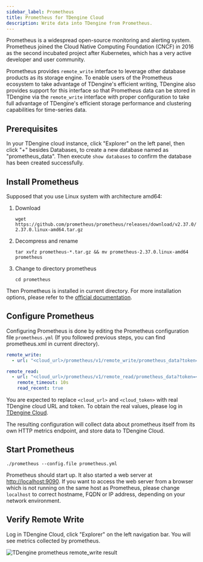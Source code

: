 ```yaml
---
sidebar_label: Prometheus
title: Prometheus for TDengine Cloud
description: Write data into TDengine from Prometheus.
---
```


Prometheus is a widespread open-source monitoring and alerting system. Prometheus joined the Cloud Native Computing Foundation (CNCF) in 2016 as the second incubated project after Kubernetes, which has a very active developer and user community.

Prometheus provides `remote_write` interface to leverage other database products as its storage engine. To enable users of the Prometheus ecosystem to take advantage of TDengine's efficient writing, TDengine also provides support for this interface so that Prometheus data can be stored in TDengine via the `remote_write` interface with proper configuration to take full advantage of TDengine's efficient storage performance and clustering capabilities for time-series data.

## Prerequisites

In your TDengine cloud instance, click "Explorer" on the left panel, then click "+" besides Databases, to create a new database named as "prometheus_data". Then execute `show databases` to confirm the database has been created successfully.

## Install Prometheus

Supposed that you use Linux system with architecture amd64:
1. Download
    ```
    wget https://github.com/prometheus/prometheus/releases/download/v2.37.0/prometheus-2.37.0.linux-amd64.tar.gz
    ```
2. Decompress and rename
   ```
   tar xvfz prometheus-*.tar.gz && mv prometheus-2.37.0.linux-amd64 prometheus
   ```  
3. Change to directory prometheus
   ```
   cd prometheus
   ```

Then Prometheus is installed in current directory. For more installation options, please refer to the [official documentation](https://prometheus.io/docs/prometheus/latest/installation/).

## Configure Prometheus

Configuring Prometheus is done by editing the Prometheus configuration file `prometheus.yml` (If you followed previous steps, you can find prometheus.xml in current directory).

```yaml
remote_write:
  - url: "<cloud_url>/prometheus/v1/remote_write/prometheus_data?token=<cloud_token>"

remote_read:
  - url: "<cloud_url>/prometheus/v1/remote_read/prometheus_data?token=<cloud_token>"
    remote_timeout: 10s
    read_recent: true
```

<!-- exclude -->
You are expected to replace `<cloud_url>` and `<cloud_token>` with real TDengine cloud URL and token. To obtain the real values, please log in [TDengine Cloud](https://cloud.tdengine.com).
<!-- exclude-end -->

The resulting configuration will collect data about prometheus itself from its own HTTP metrics endpoint, and store data to TDengine Cloud.

## Start Prometheus

```
./prometheus --config.file prometheus.yml
```

Prometheus should start up. It also started a web server at <http://localhost:9090>. If you want to access the web server from a browser which is not running on the same host as Prometheus, please change `localhost` to correct hostname, FQDN or IP address, depending on your network environment.

## Verify Remote Write

Log in TDengine Cloud, click "Explorer" on the left navigation bar. You will see metrics collected by prometheus.

![TDengine prometheus remote_write result](prometheus_data.webp)


